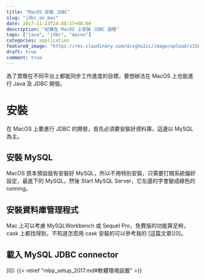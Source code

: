 ```yaml
---
title: "MacOS 安裝 JDBC"
slug: "jdbc_on_mac"
date: 2017-11-23T14:48:17+08:00
description: "紀錄在 MacOS 上安裝 JDBC 過程"
tags: ["java", "jdbc", "macos"]
categories: application
featured_image: "https://res.cloudinary.com/dcvgho2zc/image/upload/v1568962040/Tech%20Blog/database-application-software_nbgmjh.png"
draft: true
comment: true
---
```


為了貫徹在不同平台上都能同步工作進度的目標，要想辦法在 MacOS 上也能進行 Java 及 JDBC 開發。

# 安裝

在 MacOS 上要進行 JDBC 的開發，首先必須要安裝好資料庫，這邊以 MySQL 為主。

## 安裝 MySQL

MacOS 原本預設就有安裝好 MySQL，所以不用特別安裝，只需要打開系統偏好設定，最底下的 MySQL，然後 Start MySQL Server，它左邊的字會變成綠色的 running。

## 安裝資料庫管理程式

Mac 上可以考慮 MySQLWorkbench 或 Sequel Pro，免費版的功能算足夠，cask 上都找得到，不知道怎麼用 cask 安裝的可以參考我的 [這篇文章][0]。

## 載入 MySQL JDBC connector


[0]: {{< relref "mbp_setup_2017.md#軟體環境設置" >}}